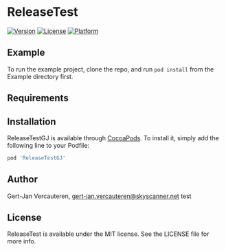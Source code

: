 # ReleaseTest
[![Version](https://img.shields.io/cocoapods/v/ReleaseTest.svg?style=flat)](https://cocoapods.org/pods/ReleaseTestGJ)
[![License](https://img.shields.io/cocoapods/l/ReleaseTest.svg?style=flat)](https://cocoapods.org/pods/ReleaseTestGJ)
[![Platform](https://img.shields.io/cocoapods/p/ReleaseTest.svg?style=flat)](https://cocoapods.org/pods/ReleaseTestGJ)

## Example

To run the example project, clone the repo, and run `pod install` from the Example directory first.

## Requirements

## Installation

ReleaseTestGJ is available through [CocoaPods](https://cocoapods.org). To install
it, simply add the following line to your Podfile:

```ruby
pod 'ReleaseTestGJ'
```

## Author

Gert-Jan Vercauteren, gert-jan.vercauteren@skyscanner.net test

## License

ReleaseTest is available under the MIT license. See the LICENSE file for more info.
